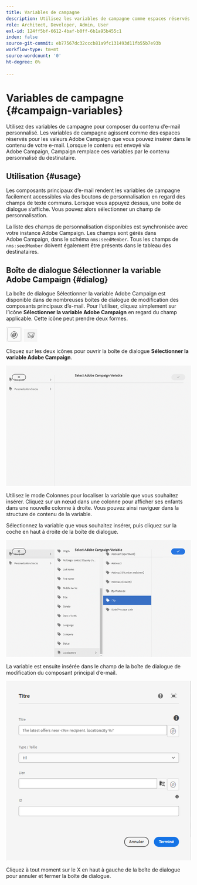 ```yaml
---
title: Variables de campagne
description: Utilisez les variables de campagne comme espaces réservés pour composer du contenu d’e-mail personnalisé.
role: Architect, Developer, Admin, User
exl-id: 124ff5bf-6612-4baf-b0ff-6b1a95b455c1
index: false
source-git-commit: eb77567dc32cccb81a9fc131493d11fb55b7e93b
workflow-type: tm+mt
source-wordcount: '0'
ht-degree: 0%

---
```



# Variables de campagne {#campaign-variables}

Utilisez des variables de campagne pour composer du contenu d’e-mail personnalisé. Les variables de campagne agissent comme des espaces réservés pour les valeurs Adobe Campaign que vous pouvez insérer dans le contenu de votre e-mail. Lorsque le contenu est envoyé via Adobe Campaign, Campaign remplace ces variables par le contenu personnalisé du destinataire.

## Utilisation {#usage}

Les composants principaux d’e-mail rendent les variables de campagne facilement accessibles via des boutons de personnalisation en regard des champs de texte communs. Lorsque vous appuyez dessus, une boîte de dialogue s’affiche. Vous pouvez alors sélectionner un champ de personnalisation.

La liste des champs de personnalisation disponibles est synchronisée avec votre instance Adobe Campaign. Les champs sont gérés dans Adobe Campaign, dans le schéma `nms:seedMember`. Tous les champs de `nms:seedMember` doivent également être présents dans le tableau des destinataires.

## Boîte de dialogue Sélectionner la variable Adobe Campaign {#dialog}

La boîte de dialogue Sélectionner la variable Adobe Campaign est disponible dans de nombreuses boîtes de dialogue de modification des composants principaux d’e-mail. Pour l’utiliser, cliquez simplement sur l’icône **Sélectionner la variable Adobe Campaign** en regard du champ applicable. Cette icône peut prendre deux formes.

![Bouton Adobe Campaign](/help/email/assets/campaign-button.png)
![Icône Sélectionner la variable Adobe Campaign](/help/email/assets/select-adobe-campaign-variable-icon.png)

Cliquez sur les deux icônes pour ouvrir la boîte de dialogue **Sélectionner la variable Adobe Campaign**.

![Boîte de dialogue Sélectionner la variable Adobe Campaign](assets/select-campaign-variable-dialog.png)

Utilisez le mode Colonnes pour localiser la variable que vous souhaitez insérer. Cliquez sur un nœud dans une colonne pour afficher ses enfants dans une nouvelle colonne à droite. Vous pouvez ainsi naviguer dans la structure de contenu de la variable.

Sélectionnez la variable que vous souhaitez insérer, puis cliquez sur la coche en haut à droite de la boîte de dialogue.

![Variable Adobe Campaign sélectionnée](assets/select-campaign-variable-dialog-selected.png)

La variable est ensuite insérée dans le champ de la boîte de dialogue de modification du composant principal d’e-mail.

![Variable de campagne insérée dans la boîte de dialogue de modification](assets/campaign-variable.png)

Cliquez à tout moment sur le X en haut à gauche de la boîte de dialogue pour annuler et fermer la boîte de dialogue.
